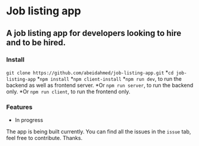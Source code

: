 # Job listing app

## A job listing app for developers looking to hire and to be hired.

### Install

`git clone https://github.com/abeidahmed/job-listing-app.git` \*`cd job-listing-app` \*`npm install` \*`npm client-install` \*`npm run dev`, to run the backend as well as frontend server.
\*Or `npm run server`, to run the backend only.
\*Or `npm run client`, to run the frontend only.

### Features

- In progress

The app is being built currently. You can find all the issues in the `issue` tab, feel free to contribute. Thanks.
